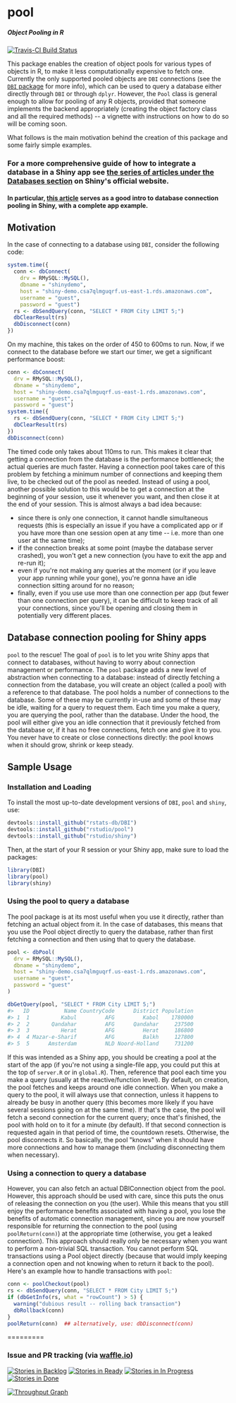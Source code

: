 pool
======

##### *Object Pooling in R*

[![Travis-CI Build Status](https://travis-ci.org/rstudio/pool.svg?branch=master)](https://travis-ci.org/rstudio/pool)

This package enables the creation of object pools for various types of objects in R, to make it less computationally expensive to fetch one. Currently the only supported pooled objects are `DBI` connections (see the [`DBI` package](https://github.com/rstats-db/DBI) for more info), which can be used to query a database either directly through `DBI` or through `dplyr`.
However, the `Pool` class is general enough to allow for pooling of any R objects, provided that someone implements the backend appropriately (creating the object factory class and all the required methods) -- a vignette with instructions on how to do so will be coming soon.

What follows is the main motivation behind the creation of this package and some fairly simple examples.

### For a more comprehensive guide of how to integrate a database in a Shiny app see [the series of articles under the Databases section](http://shiny.rstudio.com/articles/) on Shiny's official website.

#### In particular, [this article](http://shiny.rstudio.com/articles/pool-basics.html) serves as a good intro to database connection pooling in Shiny, with a complete app example.

## Motivation

In the case of connecting to a database using `DBI`, consider the following code:

```r
system.time({
  conn <- dbConnect(
    drv = RMySQL::MySQL(),
    dbname = "shinydemo",
    host = "shiny-demo.csa7qlmguqrf.us-east-1.rds.amazonaws.com",
    username = "guest",
    password = "guest")
  rs <- dbSendQuery(conn, "SELECT * FROM City LIMIT 5;")
  dbClearResult(rs)
  dbDisconnect(conn)
})
```

On my machine, this takes on the order of 450 to 600ms to run. Now, if we connect to the database before we start our timer, we get a significant performance boost:

```r
conn <- dbConnect(
  drv = RMySQL::MySQL(),
  dbname = "shinydemo",
  host = "shiny-demo.csa7qlmguqrf.us-east-1.rds.amazonaws.com",
  username = "guest",
  password = "guest")
system.time({
  rs <- dbSendQuery(conn, "SELECT * FROM City LIMIT 5;")
  dbClearResult(rs)
})
dbDisconnect(conn)
```

The timed code only takes about 110ms to run. This makes it clear that getting a connection from the database is the performance bottleneck; the actual queries are much faster. Having a connection pool takes care of this problem by fetching a minimum number of connections and keeping them live, to be checked out of the pool as needed. Instead of using a pool, another possible solution to this would be to get a connection at the beginning of your session, use it whenever you want, and then close it at the end of your session. This is almost always a bad idea because:

- since there is only one connection, it cannot handle simultaneous requests (this is especially an issue if you have a complicated app or if you have more than one session open at any time -- i.e. more than one user at the same time);
- if the connection breaks at some point (maybe the database server crashed), you won't get a new connection (you have to exit the app and re-run it);
- even if you're not making any queries at the moment (or if you leave your app running while your gone), you're gonna have an idle connection sitting around for no reason;
- finally, even if you use use more than one connection per app (but fewer than one connection per query), it can be difficult to keep track of all your connections, since you'll be opening and closing them in potentially very different places.

## Database connection pooling for Shiny apps

`pool` to the rescue! The goal of `pool` is to let you write Shiny apps that connect to databases, without having to worry about connection management or performance. The `pool` package adds a new level of abstraction when connecting to a database: instead of directly fetching a connection from the database, you will create an object (called a pool) with a reference to that database. The pool holds a number of connections to the database. Some of these may be currently in-use and some of these may be idle, waiting for a query to request them. Each time you make a query, you are querying the pool, rather than the database. Under the hood, the pool will either give you an idle connection that it previously fetched from the database or, if it has no free connections, fetch one and give it to you. You never have to create or close connections directly: the pool knows when it should grow, shrink or keep steady.

## Sample Usage

### Installation and Loading

To install the most up-to-date development versions of `DBI`, `pool` and `shiny`, use:

```r
devtools::install_github("rstats-db/DBI")
devtools::install_github("rstudio/pool")
devtools::install_github("rstudio/shiny")
```

Then, at the start of your R session or your Shiny app, make sure to load the packages:

```r
library(DBI)
library(pool)
library(shiny)
```

### Using the pool to query a database

The pool package is at its most useful when you use it directly, rather than fetching an actual object from it. In the case of databases, this means that you use the Pool object directly to query the database, rather than first fetching a connection and then using that to query the database.

```r
pool <- dbPool(
  drv = RMySQL::MySQL(),
  dbname = "shinydemo",
  host = "shiny-demo.csa7qlmguqrf.us-east-1.rds.amazonaws.com",
  username = "guest",
  password = "guest"
)

dbGetQuery(pool, "SELECT * FROM City LIMIT 5;")
#>   ID           Name CountryCode      District Population
#> 1  1          Kabul         AFG         Kabol    1780000
#> 2  2       Qandahar         AFG      Qandahar     237500
#> 3  3          Herat         AFG         Herat     186800
#> 4  4 Mazar-e-Sharif         AFG         Balkh     127800
#> 5  5      Amsterdam         NLD Noord-Holland     731200
```

If this was intended as a Shiny app, you should be creating a pool at the start of the app (if you're not using a single-file app, you could put this at the top of `server.R` or in `global.R`). Then, reference that pool each time you make a query (usually at the reactive/function level). By default, on creation, the pool fetches and keeps around one idle connection. When you make a query to the pool, it will always use that connection, unless it happens to already be busy in another query (this becomes more likely if you have several sessions going on at the same time). If that's the case, the pool will fetch a second connection for the current query; once that's finished, the pool with hold on to it for a minute (by default). If that second connection is requested again in that period of time, the countdown resets. Otherwise, the pool disconnects it. So basically, the pool "knows" when it should have more connections and how to manage them (including disconnecting them when necessary).

### Using a connection to query a database

However, you can also fetch an actual DBIConnection object from the pool. However, this approach should be used with care, since this puts the onus of releasing the connection on you (the user). While this means that you still enjoy the performance benefits associated with having a pool, you lose the benefits of automatic connection management, since you are now yourself responsible for returning the connection to the pool (using `poolReturn(conn)`) at the appropriate time (otherwise, you get a leaked connection). This approach should really only be necessary when you want to perform a non-trivial SQL transaction. You cannot perform SQL transactions using a Pool object directly (because that would imply keeping a connection open and not knowing when to return it back to the pool). Here's an example how to handle transactions with `pool`:

<!--
For simple transactions, consider using `withTransaction` instead, which is safer since it does not require you to fetch and release the connection yourself.
-->

```r
conn <- poolCheckout(pool)
rs <- dbSendQuery(conn, "SELECT * FROM City LIMIT 5;")
if (dbGetInfo(rs, what = "rowCount") > 5) {
  warning("dubious result -- rolling back transaction")
  dbRollback(conn)
}
poolReturn(conn)  ## alternatively, use: dbDisconnect(conn)
```

=========

### Issue and PR tracking (via [waffle.io](https://waffle.io/))

[![Stories in Backlog](https://badge.waffle.io/rstudio/pool.svg?label=Backlog&title=Backlog)](http://waffle.io/rstudio/pool)
[![Stories in Ready](https://badge.waffle.io/rstudio/pool.svg?label=Ready&title=Ready)](http://waffle.io/rstudio/pool)
[![Stories in In Progress](https://badge.waffle.io/rstudio/pool.svg?label=In%20Progress&title=In%20Progress)](http://waffle.io/rstudio/pool)
[![Stories in Done](https://badge.waffle.io/rstudio/pool.svg?label=Done&title=Done)](http://waffle.io/rstudio/pool)

[![Throughput Graph](https://graphs.waffle.io/rstudio/pool/throughput.svg)](https://waffle.io/rstudio/pool/metrics/throughput)
